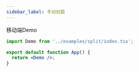 ```yaml
---
sidebar_label: 手动划题
---
```


移动端Demo

```jsx preview
import Demo from '../examples/split/index.tsx';

export default function App() {
  return <Demo />;
}
```
